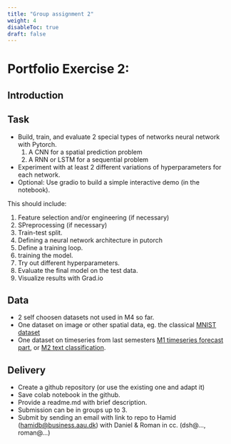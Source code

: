 ```yaml
---
title: "Group assignment 2"
weight: 4
disableToc: true
draft: false
---
```


# Portfolio Exercise 2: 

## Introduction

## Task 


* Build, train, and evaluate 2 special types of networks neural network with Pytorch. 
  1. A CNN for a spatial prediction problem
  2. A RNN or LSTM for a sequential problem
* Experiment with at least 2 different variations of hyperparameters for each network.
* Optional: Use gradio to build a simple interactive demo (in the notebook).

This should include:

1. Feature selection and/or engineering (if necessary)
3. SPreprocessing (if necessary)
4. Train-test split.
5. Defining a neural network architecture in putorch
6. Define a training loop. 
7. training the model.
8. Try out different hyperparameters. 
9. Evaluate the final model on the test data.
10. Visualize results with Grad.io


## Data

* 2 self choosen datasets not used in M4 so far.
* One dataset on image or other spatial data, eg. the classical [MNIST dataset](https://pytorch.org/vision/stable/generated/torchvision.datasets.MNIST.html)
* One dataset on timeseries from last semesters [M1 timeseries forecast part](https://aaubs.github.io/ds22/m1/03_sml/02-sml-ts/), or [M2 text classification](https://aaubs.github.io/ds22/m2/02_nlp/1-nlp-intro-sml/).

## Delivery

* Create a github repository (or use the existing one and adapt it)
* Save colab notebook in the github.
* Provide a readme.md with brief description.
* Submission can be in groups up to 3.
* Submit by sending an email with link to repo to Hamid (hamidb@business.aau.dk) with Daniel & Roman in cc. (dsh@..., roman@...)


